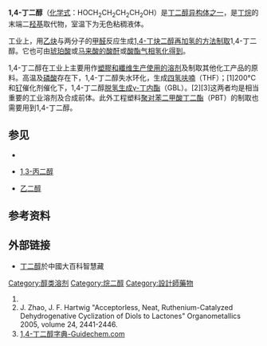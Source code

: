 **1,4-丁二醇**（[化学式](../Page/化学式.md "wikilink")：HOCH<sub>2</sub>CH<sub>2</sub>CH<sub>2</sub>CH<sub>2</sub>OH）是[丁二醇异构体之一](https://zh.wikipedia.org/wiki/丁二醇 "wikilink")，是[丁烷](../Page/丁烷.md "wikilink")的末端二[羟基](../Page/羟基.md "wikilink")取代物，室温下为无色粘稠液体。

工业上，用[乙炔](../Page/乙炔.md "wikilink")与两分子的[甲醛](../Page/甲醛.md "wikilink")反应生成[1,4-丁炔二醇再](https://zh.wikipedia.org/wiki/1,4-丁炔二醇 "wikilink")[加氢的方法制取](https://zh.wikipedia.org/wiki/加氢 "wikilink")1,4-丁二醇。它也可由[琥珀酸](../Page/琥珀酸.md "wikilink")或[马来酸的](https://zh.wikipedia.org/wiki/马来酸 "wikilink")[酸酐](../Page/酸酐.md "wikilink")或[酸酯气相氢化得到](../Page/酯.md "wikilink")。

1,4-丁二醇在工业上主要用作[塑膠和](https://zh.wikipedia.org/wiki/塑膠 "wikilink")[纖维生产使用的](https://zh.wikipedia.org/wiki/纖维 "wikilink")[溶剂](../Page/溶剂.md "wikilink")及制取其他化工产品的原料。高温及[磷酸](../Page/磷酸.md "wikilink")存在下，1,4-丁二醇失水环化，生成[四氢呋喃](../Page/四氢呋喃.md "wikilink")（THF）；\[1\]200°C和[钌](../Page/钌.md "wikilink")催化剂催化下，1,4-丁二醇[脱氢生成](https://zh.wikipedia.org/wiki/脱氢 "wikilink")[γ-丁内酯](https://zh.wikipedia.org/wiki/γ-丁内酯 "wikilink")（GBL）。\[2\]\[3\]这两者均是相当重要的工业溶剂及合成前体。此外工程塑料[聚对苯二甲酸丁二酯](https://zh.wikipedia.org/wiki/聚对苯二甲酸丁二酯 "wikilink")（PBT）的制取也需要用到1,4-丁二醇。

## 参见

  -
  - [1,3-丙二醇](../Page/1,3-丙二醇.md "wikilink")

  - [乙二醇](../Page/乙二醇.md "wikilink")

## 参考资料

## 外部链接

  - [丁二醇](http://140.133.6.14/cpedia/Content.asp?ID=24837)於中國大百科智慧藏

[Category:醇类溶剂](https://zh.wikipedia.org/wiki/Category:醇类溶剂 "wikilink") [Category:烷二醇](https://zh.wikipedia.org/wiki/Category:烷二醇 "wikilink") [Category:設計師藥物](https://zh.wikipedia.org/wiki/Category:設計師藥物 "wikilink")

1.
2.  J. Zhao, J. F. Hartwig "Acceptorless, Neat, Ruthenium-Catalyzed Dehydrogenative Cyclization of Diols to Lactones" Organometallics 2005, volume 24, 2441-2446.
3.  [1,4-丁二醇字典-Guidechem.com](http://www.guidechem.com/dictionary/110-63-4.html)